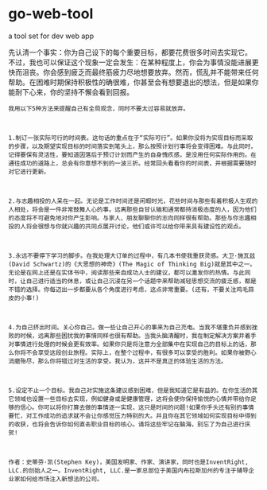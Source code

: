go-web-tool
===========

a tool set for dev web app

 先认清一个事实：你为自己设下的每个重要目标，都要花费很多时间去实现它。    不过，我也可以保证这个现象一定会发生：在某种程度上，你会为事情没能进展更快而沮丧。你会感到疲乏而最终筋疲力尽地想要放弃。然而，慌乱并不能带来任何帮助。在困难时期保持积极性的确很难，你甚至会有想要退出的想法，但是如果你能耐下心来，你的坚持不懈会看到回报。

 

    我用以下5种方法来提醒自己有全局观念，同时不要太过容易就放弃。

 

    1.制订一张实际可行的时间表。这句话的重点在于“实际可行”。如果你没将为实现目标而采取的步骤，以及期望实现目标的时间落实到笔头上，那么按照计划行事将会变得困难。与此同时，记得要保有灵活性，要知道因落后于预订计划而产生的自身愧疚感，是没用任何实际作用的。在通往成功的道路上，总会有你意想不到的一波三折。经常回头看看你的时间表，并根据需要随时对它进行更新。

 

    2.与志趣相投的人呆在一起。无论是工作时间还是闲暇时光，花些时间与那些有着积极人生观的人相处，将会是一件非常鼓舞人心的事。远离那些自甘认输和通常都持消极态度的人，因为他们的态度将不可避免地对你产生影响。与家人、朋友聊聊你的志向同样很有帮助。那些与你志趣相投的人将会很想与你就兴趣的共同点展开讨论，他们或许可以给你带来具有建设性的观点。

 

    3.永远不要停下学习的脚步。在我处理大订单的过程中，有几本书使我重获灵感。大卫·施瓦兹(David Schwartz)的《大思想的神奇》(The Magic of Thinking Big)就是其中之一。无论是在网上还是在实体书中，阅读那些来自成功人士的建议，都可以激发你的热情。与此同时，让自己进行适当的休息，或让自己沉浸在另一个话题中来帮助减轻思想交流的疲乏感，都是不错的选择。你每迈出一步都要从各个角度进行考虑，这点非常重要。(还有，不要关注鸡毛蒜皮的小事!)

 

    4.为自己挤出时间。关心你自己。做一些让自己开心的事来为自己充电。当我不堪重负并感到挫败的时候，远离那些困扰我的事情同样也很有帮助。当我头脑清醒时，我在制定解决方案并着手对事情进行处理的时候会更有效率。如果你只是将注意力全部集中在实现自己的目标上的话，那么你将不会享受这段创业旅程。实际上，在整个过程中，有很多可以享受的胜利。如果你被野心消磨殆尽，那么你将错过对生活的享受。我认为，这并不是真正的体验生活的方法。

 

    5.设定不止一个目标。我自己对实施这条建议感到困难，但是我知道它是有益的。在你生活的其它领域也设置一些目标去实现，例如健身或是健康管理，这将会使你保持愉悦的心情并带给你足够的信心。你可以将你打算去做的事情逐一实现，这只是时间的问题!如果你手头还有别的事情要忙，对工作成功的追求就不会让你感觉压力特别的大。并且你在其它领域如何实现目标中得到的收获，也将会告诉你如何直击职业目标的核心。请将这些牢记在脑海，别忘了为自己进行庆贺!

 

    作者：史蒂芬·凯(Stephen Key)，美国发明家、作家、演讲家，同时也是InventRight, LLC.的创始人之一。InventRight, LLC.是一家总部位于美国内布拉斯加州的专注于辅导企业家如何给市场注入新想法的公司。
